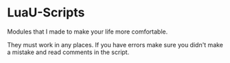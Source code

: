 # LuaU-Scripts
Modules that I made to make your life more comfortable.

They must work in any places. If you have errors make sure you didn't make a mistake and read comments in the script.
